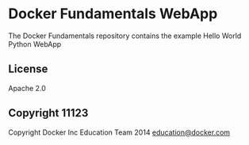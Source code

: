 Docker Fundamentals WebApp
==========================

The Docker Fundamentals repository contains the example Hello World Python WebApp

## License

Apache 2.0

## Copyright 11123

Copyright Docker Inc Education Team 2014 <education@docker.com>
